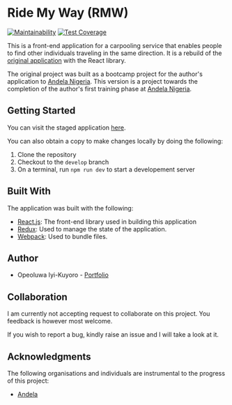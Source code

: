 # Ride My Way (RMW)
[![Maintainability](https://api.codeclimate.com/v1/badges/effbbe43b9c5621e6635/maintainability)](https://codeclimate.com/github/IyiKuyoro/rmw-react-frontend/maintainability)
[![Test Coverage](https://api.codeclimate.com/v1/badges/effbbe43b9c5621e6635/test_coverage)](https://codeclimate.com/github/IyiKuyoro/rmw-react-frontend/test_coverage)

This is a front-end application for a carpooling service that enables people to find other individuals traveling in the same direction. It is a rebuild of the [original application](https://github.com/IyiKuyoro/Ride-My-Way-Frontend) with the React library.

The original project was built as a bootcamp project for the author's application to [Andela Nigeria](https://andela.com/). This version is a project towards the completion of the author's first training phase at [Andela Nigeria](https://andela.com/).

## Getting Started
You can visit the staged application [here](https://rmw-frontend.herokuapp.com/).

You can also obtain a copy to make changes locally by doing the following:
1. Clone the repository
2. Checkout to the `develop` branch
3. On a terminal, run `npm run dev` to start a developement server

## Built With
The application was built with the following:
- [React.js](https://reactjs.org/): The front-end library used in building this application
- [Redux](https://redux.js.org/): Used to manage the state of the application.
- [Webpack](https://webpack.js.org/): Used to bundle files.

## Author
- Opeoluwa Iyi-Kuyoro - [Portfolio](https://iyikuyoro.github.io/My-Portfolio/)

## Collaboration
I am currently not accepting request to collaborate on this project. You feedback is however most welcome.

If you wish to report a bug, kindly raise an issue and I will take a look at it.

## Acknowledgments
The following organisations and individuals are instrumental to the progress of this project:
- [Andela](https://andela.com/)